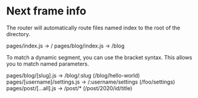 
# Next frame info

The router will automatically route files named index to the root of the directory.

pages/index.js → /
pages/blog/index.js → /blog

To match a dynamic segment, you can use the bracket syntax. This allows you to match named parameters.

pages/blog/[slug].js → /blog/:slug (/blog/hello-world)
pages/[username]/settings.js → /:username/settings (/foo/settings)
pages/post/[...all].js → /post/* (/post/2020/id/title)
